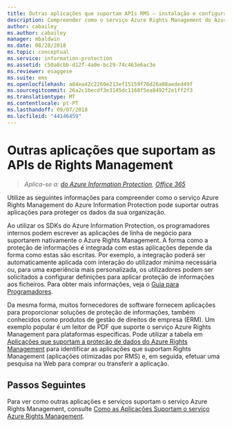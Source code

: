```yaml
---
title: Outras aplicações que suportam APIs RMS – instalação e configuração – AIP
description: Compreender como o serviço Azure Rights Management do Azure Information Protection pode suportar outras aplicações para proteger os dados da sua organização.
author: cabailey
ms.author: cabailey
manager: mbaldwin
ms.date: 08/28/2018
ms.topic: conceptual
ms.service: information-protection
ms.assetid: c50a8cbb-d12f-4a0e-bc29-74c463e6ac3e
ms.reviewer: esaggese
ms.suite: ems
ms.openlocfilehash: a84ea42c2260e213ef15159f76d26a08aeded49f
ms.sourcegitcommit: 26a2c1becdf3e3145dc1168f5ea8492f2e1ff2f3
ms.translationtype: MT
ms.contentlocale: pt-PT
ms.lasthandoff: 09/07/2018
ms.locfileid: "44146459"
---
```

# <a name="other-applications-that-support-the-rights-management-apis"></a>Outras aplicações que suportam as APIs de Rights Management

>*Aplica-se a: [do Azure Information Protection](https://azure.microsoft.com/pricing/details/information-protection), [Office 365](http://download.microsoft.com/download/E/C/F/ECF42E71-4EC0-48FF-AA00-577AC14D5B5C/Azure_Information_Protection_licensing_datasheet_EN-US.pdf)*

Utilize as seguintes informações para compreender como o serviço Azure Rights Management do Azure Information Protection pode suportar outras aplicações para proteger os dados da sua organização.

Ao utilizar os SDKs do Azure Information Protection, os programadores internos podem escrever as aplicações de linha de negócio para suportarem nativamente o Azure Rights Management. A forma como a proteção de informações é integrada com estas aplicações depende da forma como estas são escritas. Por exemplo, a integração poderá ser automaticamente aplicada com interação do utilizador mínima necessária ou, para uma experiência mais personalizada, os utilizadores podem ser solicitados a configurar definições para aplicar proteção de informações aos ficheiros. Para obter mais informações, veja o [Guia para Programadores](./develop/developers-guide.md).

Da mesma forma, muitos fornecedores de software fornecem aplicações para proporcionar soluções de proteção de informações, também conhecidos como produtos de gestão de direitos de empresa (ERM). Um exemplo popular é um leitor de PDF que suporte o serviço Azure Rights Management para plataformas específicas. Pode utilizar a tabela em [Aplicações que suportam a proteção de dados do Azure Rights Management](./requirements-applications.md) para identificar as aplicações que suportam Rights Management (aplicações otimizadas por RMS) e, em seguida, efetuar uma pesquisa na Web para comprar ou transferir a aplicação.

## <a name="next-steps"></a>Passos Seguintes

Para ver como outras aplicações e serviços suportam o serviço Azure Rights Management, consulte [Como as Aplicações Suportam o serviço Azure Rights Management](applications-support.md).
